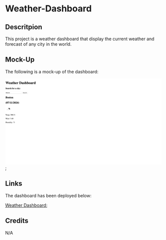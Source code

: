 # Weather-Dashboard

## Descritpion

This project is a weather dashboard that display the current weather and forecast of any city in the world.

## Mock-Up

The following is a mock-up of the dashboard:

![A web dashboard displaying the current weather](./assets/images/weather%202.png);

## Links

The dashboard has been deployed below:

[Weather Dashboard](https://justmacn.github.io/Weather-Dashboard);

## Credits

N/A